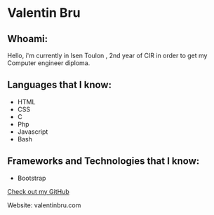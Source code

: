 # Valentin Bru

## Whoami:
Hello,
i'm currently in Isen Toulon , 2nd year of CIR in order to get my Computer engineer diploma.



## Languages that I know:

- HTML
- CSS
- C
- Php
- Javascript
- Bash



## Frameworks and Technologies that I know:

- Bootstrap



[Check out my GitHub](https://github.com/Dunateo)

Website: valentinbru.com
